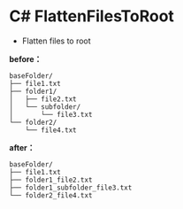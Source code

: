 # C# FlattenFilesToRoot

- Flatten files to root

**before：**
```
baseFolder/
├── file1.txt
├── folder1/
│   ├── file2.txt
│   └── subfolder/
│       └── file3.txt
└── folder2/
    └── file4.txt
```

**after：**
```
baseFolder/
├── file1.txt
├── folder1_file2.txt
├── folder1_subfolder_file3.txt
└── folder2_file4.txt
```
